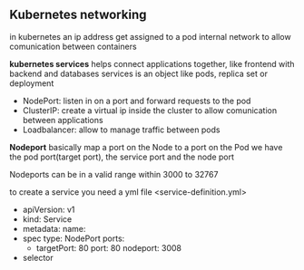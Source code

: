 ## Kubernetes networking

in kubernetes an ip address get assigned to a pod internal network to allow comunication between containers

**kubernetes services** helps connect applications together, like frontend with backend and databases
services is an object like pods, replica set or deployment

- NodePort: listen in on a port and forward requests to the pod
- ClusterIP: create a virtual ip inside the cluster to allow comunication between applications
- Loadbalancer: allow to manage traffic between pods


**Nodeport** basically map a port on the Node to a port on the Pod
we have the pod port(target port), the service port and the node port

Nodeports can be in a valid range within 3000 to 32767

to create a service you need a yml file <service-definition.yml>

- apiVersion: v1
- kind: Service
- metadata: 
    name: <myname>
- spec
    type: NodePort
    ports:
    - targetPort: 80
    port: 80
    nodeport: 3008
- selector

